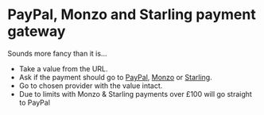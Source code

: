 # PayPal, Monzo and Starling payment gateway

Sounds more fancy than it is...

* Take a value from the URL.
* Ask if the payment should go to [PayPal](https://www.paypal.me/), [Monzo](https://monzo.me/) or [Starling](https://settleup.starlingbank.com).
* Go to chosen provider with the value intact.
* Due to limits with Monzo & Starling payments over £100 will go straight to PayPal

